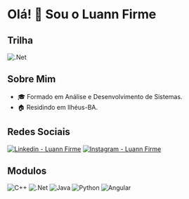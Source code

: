 # Olá! 👋 Sou o Luann Firme


## Trilha
![.Net](https://skillicons.dev/icons?i=dotnet)

## Sobre Mim
- 🎓 Formado em Análise e Desenvolvimento de Sistemas.
- 🏠 Residindo em Ilhéus-BA.
  
## Redes Sociais
<p align="left">
<a href="https://www.linkedin.com/in/luann-firme-bomfim/" target="blank"><img src="https://skillicons.dev/icons?i=linkedin" alt="Linkedin - Luann Firme" /></a>
<a href="https://www.instagram.com/luannfirme" target="blank"><img src="https://skillicons.dev/icons?i=instagram" alt="Instagram - Luann Firme" /></a>
</p>

## Modulos
![C++](https://skillicons.dev/icons?i=cpp)
![.Net](https://skillicons.dev/icons?i=dotnet)
![Java](https://skillicons.dev/icons?i=java)
![Python](https://skillicons.dev/icons?i=python)
![Angular](https://skillicons.dev/icons?i=angular)

